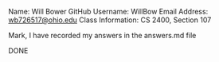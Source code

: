 Name: Will Bower
GitHub Username: WillBow
Email Address: wb726517@ohio.edu
Class Information: CS 2400, Section 107

Mark, I have recorded my answers in the answers.md file

DONE